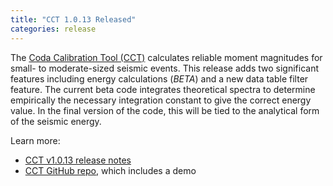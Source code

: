 ```yaml
---
title: "CCT 1.0.13 Released"
categories: release
---
```


The [Coda Calibration Tool (CCT)](https://github.com/LLNL/coda-calibration-tool) calculates reliable moment magnitudes for small- to moderate-sized seismic events. This release adds two significant features including energy calculations (*BETA*) and a new data table filter feature. The current beta code integrates theoretical spectra to determine empirically the necessary integration constant to give the correct energy value. In the final version of the code, this will be tied to the analytical form of the seismic energy.

Learn more:

- [CCT v1.0.13 release notes](https://github.com/LLNL/coda-calibration-tool/releases/tag/1.0.13)
- [CCT GitHub repo](https://github.com/LLNL/coda-calibration-tool), which includes a demo
